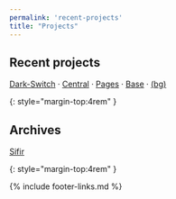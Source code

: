 ```yaml
---
permalink: 'recent-projects'
title: "Projects"
---
```


## Recent projects

[Dark-Switch](https://nikahmadz.github.io/dark-switch) &middot;
[Central](https://nikahmadz.github.io/central) &middot;
[Pages](https://nikahmadz.github.io/pages) &middot;
[Base](https://nikahmadz.github.io/base) &middot;
[(bg)](https://nikahmadz.github.io/base/test/background)

{: style="margin-top:4rem" }

## Archives

[Sifir](https://nikahmadz.github.io/sifir)

{: style="margin-top:4rem" }

{% include footer-links.md %}
